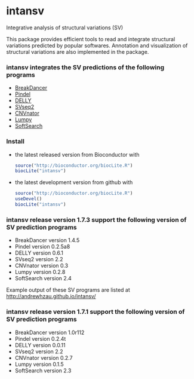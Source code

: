 intansv
=======

Integrative analysis of structural variations (SV)

This package provides efficient tools to read and integrate structural variations predicted by popular softwares. Annotation and visualization of structural variations are also implemented in the package.

### intansv integrates the SV predictions of the following programs
<ul>
<li><a href="https://github.com/genome/breakdancer" target="_blank">BreakDancer</a></li>
<li><a href="https://github.com/genome/pindel" target="_blank">Pindel</a></li>
<li><a href="https://github.com/tobiasrausch/delly" target="_blank">DELLY</a></li>
<li><a href="http://www.engr.uconn.edu/~jiz08001/svseq2.html" target="_blank">SVseq2</a></li>
<li><a href="http://sv.gersteinlab.org/cnvnator/" target="_blank">CNVnator</a></li>
<li><a href="https://github.com/arq5x/lumpy-sv" target="_blank">Lumpy</a></li>
<li><a href="http://code.google.com/p/softsearch/" target="_blank">SoftSearch</a></li>
</ul>

### Install

-   the latest released version from Bioconductor with

    ``` r
    source("http://bioconductor.org/biocLite.R")
    biocLite("intansv")
    ```
    
-   the latest development version from github with

    ``` r
    source("http://bioconductor.org/biocLite.R")  
    useDevel()  
    biocLite("intansv")  
    ```

### intansv release version 1.7.3 support the following version of SV prediction programs  
* BreakDancer version 1.4.5
* Pindel version 0.2.5a8
* DELLY version 0.6.1
* SVseq2 version 2.2
* CNVnator version 0.3
* Lumpy version 0.2.8
* SoftSearch version 2.4

Example output of these SV programs are listed at http://andrewhzau.github.io/intansv/  

### intansv release version 1.7.1 support the following version of SV prediction programs
* BreakDancer version 1.0r112
* Pindel version 0.2.4t
* DELLY version 0.0.11
* SVseq2 version 2.2
* CNVnator version 0.2.7
* Lumpy version 0.1.5
* SoftSearch version 2.3


